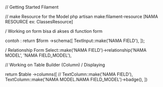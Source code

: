 // Getting Started Filament

// make Resource for the Model
php artisan make:filament-resource [NAMA RESOURCE ex: ClassesResource]

/ Working on form
bisa di akses di function form

contoh :
return $form
->schema([
TextInput::make('NAMA FIELD'),
]);

/ Relationship Form
Select::make('NAMA FIELD')->relationship('NAMA MODEL', 'NAMA FIELD_MODEL'),

// Working on Table Builder (Column)
/ Displaying

return $table
->columns([
//
TextColumn::make('NAMA FIELD'),
TextColumn::make('NAMA MODEL.NAMA FIELD_MODEL')->badge(),
])
